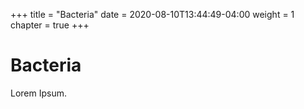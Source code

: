 +++
title = "Bacteria"
date = 2020-08-10T13:44:49-04:00
weight = 1
chapter = true
+++

# Bacteria

Lorem Ipsum.

